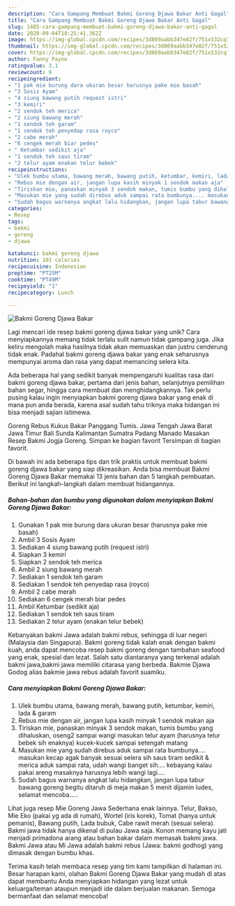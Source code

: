 ```yaml
---
description: "Cara Gampang Membuat Bakmi Goreng Djawa Bakar Anti Gagal"
title: "Cara Gampang Membuat Bakmi Goreng Djawa Bakar Anti Gagal"
slug: 1485-cara-gampang-membuat-bakmi-goreng-djawa-bakar-anti-gagal
date: 2020-09-04T18:25:41.362Z
image: https://img-global.cpcdn.com/recipes/3d869aabb347e82f/751x532cq70/bakmi-goreng-djawa-bakar-foto-resep-utama.jpg
thumbnail: https://img-global.cpcdn.com/recipes/3d869aabb347e82f/751x532cq70/bakmi-goreng-djawa-bakar-foto-resep-utama.jpg
cover: https://img-global.cpcdn.com/recipes/3d869aabb347e82f/751x532cq70/bakmi-goreng-djawa-bakar-foto-resep-utama.jpg
author: Fanny Payne
ratingvalue: 3.1
reviewcount: 9
recipeingredient:
- "1 pak mie burung dara ukuran besar harusnya pake mie basah"
- "3 Sosis Ayam"
- "4 siung bawang putih request istri"
- "3 kemiri"
- "2 sendok teh merica"
- "2 siung bawang merah"
- "1 sendok teh garam"
- "1 sendok teh penyedap rasa royco"
- "2 cabe merah"
- "6 cengek merah biar pedes"
- " Ketumbar sedikit aja"
- "1 sendok teh saus tiram"
- "2 telur ayam enakan telur bebek"
recipeinstructions:
- "Ulek bumbu utama, bawang merah, bawang putih, ketumbar, kemiri, lada &amp; garam"
- "Rebus mie dengan air, jangan lupa kasih minyak 1 sendok makan aja"
- "Tiriskan mie, panaskan minyak 3 sendok makan, tumis bumbu yang dihaluskan, oseng2 sampai wangi masukan telur ayam (harusnya telur bebek sih enaknya) kucek-kucek sampai setengah matang"
- "Masukan mie yang sudah direbus aduk sampai rata bumbunya.... masukan kecap agak banyak sesuai selera sih saus tiram sedikit &amp; merica aduk sampai rata, udah wangi banget sih.... kebayang kalau pakai areng masaknya harusnya lebih wangi lagi...."
- "Sudah bagus warnanya angkat lalu hidangkan, jangan lupa tabur bawang goreng begitu ditaruh di meja makan 5 menit dijamin ludes, selamat mencoba....."
categories:
- Resep
tags:
- bakmi
- goreng
- djawa

katakunci: bakmi goreng djawa 
nutrition: 101 calories
recipecuisine: Indonesian
preptime: "PT25M"
cooktime: "PT49M"
recipeyield: "1"
recipecategory: Lunch

---
```



![Bakmi Goreng Djawa Bakar](https://img-global.cpcdn.com/recipes/3d869aabb347e82f/751x532cq70/bakmi-goreng-djawa-bakar-foto-resep-utama.jpg)

Lagi mencari ide resep bakmi goreng djawa bakar yang unik? Cara menyiapkannya memang tidak terlalu sulit namun tidak gampang juga. Jika keliru mengolah maka hasilnya tidak akan memuaskan dan justru cenderung tidak enak. Padahal bakmi goreng djawa bakar yang enak seharusnya mempunyai aroma dan rasa yang dapat memancing selera kita.

Ada beberapa hal yang sedikit banyak mempengaruhi kualitas rasa dari bakmi goreng djawa bakar, pertama dari jenis bahan, selanjutnya pemilihan bahan segar, hingga cara membuat dan menghidangkannya. Tak perlu pusing kalau ingin menyiapkan bakmi goreng djawa bakar yang enak di mana pun anda berada, karena asal sudah tahu triknya maka hidangan ini bisa menjadi sajian istimewa.

Goreng Rebus Kukus Bakar Panggang Tumis. Jawa Tengah Jawa Barat Jawa Timur Bali Sunda Kalimantan Sumatra Padang Manado Masakan Resep Bakmi Jogja Goreng. Simpan ke bagian favorit Tersimpan di bagian favorit.


Di bawah ini ada beberapa tips dan trik praktis untuk membuat bakmi goreng djawa bakar yang siap dikreasikan. Anda bisa membuat Bakmi Goreng Djawa Bakar memakai 13 jenis bahan dan 5 langkah pembuatan. Berikut ini langkah-langkah dalam membuat hidangannya.

<!--inarticleads1-->

##### Bahan-bahan dan bumbu yang digunakan dalam menyiapkan Bakmi Goreng Djawa Bakar:

1. Gunakan 1 pak mie burung dara ukuran besar (harusnya pake mie basah)
1. Ambil 3 Sosis Ayam
1. Sediakan 4 siung bawang putih (request istri)
1. Siapkan 3 kemiri
1. Siapkan 2 sendok teh merica
1. Ambil 2 siung bawang merah
1. Sediakan 1 sendok teh garam
1. Sediakan 1 sendok teh penyedap rasa (royco)
1. Ambil 2 cabe merah
1. Sediakan 6 cengek merah biar pedes
1. Ambil  Ketumbar (sedikit aja)
1. Sediakan 1 sendok teh saus tiram
1. Sediakan 2 telur ayam (enakan telur bebek)


Kebanyakan bakmi Jawa adalah bakmi rebus, sehingga di luar negeri (Malaysia dan Singapura). Bakmi goreng tidak kalah enak dengan bakmi kuah, anda dapat mencoba resep bakmi goreng dengan tambahan seafood yang enak, spesial dan lezat. Salah satu diantaranya yang terkenal adalah bakmi jawa,bakmi jawa memiliki citarasa yang berbeda. Bakmie Djawa Godog alias bakmie jawa rebus adalah favorit suamiku. 

<!--inarticleads2-->

##### Cara menyiapkan Bakmi Goreng Djawa Bakar:

1. Ulek bumbu utama, bawang merah, bawang putih, ketumbar, kemiri, lada &amp; garam
1. Rebus mie dengan air, jangan lupa kasih minyak 1 sendok makan aja
1. Tiriskan mie, panaskan minyak 3 sendok makan, tumis bumbu yang dihaluskan, oseng2 sampai wangi masukan telur ayam (harusnya telur bebek sih enaknya) kucek-kucek sampai setengah matang
1. Masukan mie yang sudah direbus aduk sampai rata bumbunya.... masukan kecap agak banyak sesuai selera sih saus tiram sedikit &amp; merica aduk sampai rata, udah wangi banget sih.... kebayang kalau pakai areng masaknya harusnya lebih wangi lagi....
1. Sudah bagus warnanya angkat lalu hidangkan, jangan lupa tabur bawang goreng begitu ditaruh di meja makan 5 menit dijamin ludes, selamat mencoba.....


Lihat juga resep Mie Goreng Jawa Sederhana enak lainnya. Telur, Bakso, Mie Eko (pakai yg ada di rumah), Wortel (iris korek), Tomat (hanya untuk pemanis), Bawang putih, Lada bubuk, Cabe rawit merah (sesuai selera). Bakmi jawa tidak hanya dikenal di pulau Jawa saja. Konon memang kayu jati menjadi primadona arang atau bahan bakar dalam memasak bakmi jawa. Bakmi Jawa atau Mi Jawa adalah bakmi rebus (Jawa: bakmi godhog) yang dimasak dengan bumbu khas. 

Terima kasih telah membaca resep yang tim kami tampilkan di halaman ini. Besar harapan kami, olahan Bakmi Goreng Djawa Bakar yang mudah di atas dapat membantu Anda menyiapkan hidangan yang lezat untuk keluarga/teman ataupun menjadi ide dalam berjualan makanan. Semoga bermanfaat dan selamat mencoba!
